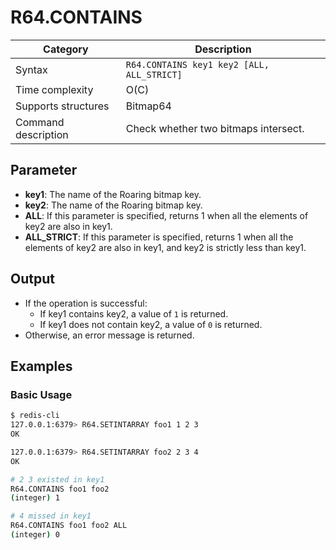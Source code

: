 # R64.CONTAINS

| Category            | Description                                |
| ------------------- | ------------------------------------------ |
| Syntax              | `R64.CONTAINS key1 key2 [ALL, ALL_STRICT]` |
| Time complexity     | O(C)                                       |
| Supports structures | Bitmap64                                   |
| Command description | Check whether two bitmaps intersect.       |

## Parameter

- **key1**: The name of the Roaring bitmap key.
- **key2**: The name of the Roaring bitmap key.
- **ALL**: If this parameter is specified, returns 1 when all the elements of key2 are also in key1.
- **ALL_STRICT**: If this parameter is specified, returns 1 when all the elements of key2 are also in key1, and key2 is strictly less than key1.

## Output

- If the operation is successful:
  - If key1 contains key2, a value of `1` is returned.
  - If key1 does not contain key2, a value of `0` is returned.
- Otherwise, an error message is returned.

## Examples

### Basic Usage

```bash
$ redis-cli
127.0.0.1:6379> R64.SETINTARRAY foo1 1 2 3
OK

127.0.0.1:6379> R64.SETINTARRAY foo2 2 3 4
OK

# 2 3 existed in key1
R64.CONTAINS foo1 foo2
(integer) 1

# 4 missed in key1
R64.CONTAINS foo1 foo2 ALL
(integer) 0
```
